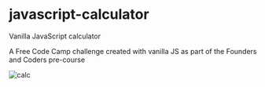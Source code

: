 # javascript-calculator

Vanilla JavaScript calculator 

A Free Code Camp challenge created with vanilla JS as part of the Founders and Coders pre-course

![calc](https://user-images.githubusercontent.com/22034073/36061627-6e12d260-0e54-11e8-9ed1-8a59cd6d1c4e.gif)
